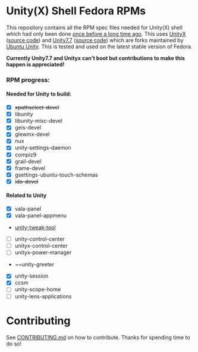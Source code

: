# Unity(X) Shell Fedora RPMs

This repository contains all the RPM spec files needed for
Unity(X) shell which had only been done [once before a long time ago](https://github.com/chenxiaolong/Unity-for-Fedora). This uses [UnityX](https://unityd.org) ([source code](https://gitlab.com/ubuntu-unity/unity-x)) and [Unity7.7](https://unityd.org) ([source code](https://gitlab.com/ubuntu-unity/unity/unity)) which are forks maintained by [Ubuntu Unity](https://ubuntuunity.org/). This is tested and used on the latest stable version of Fedora.

**Currently Unity7.7 and Unityx can't boot but contributions to make this happen is appreciated!**

### RPM progress:
#### Needed for Unity to build:

* [X] ~~xpathselect-devel~~
* [X] libunity
* [X] libunity-misc-devel
* [X] geis-devel
* [X] glewmx-devel
* [X] nux
* [X] unity-settings-daemon
* [X] compiz9
* [X] grail-devel
* [X] frame-devel
* [X] gsettings-ubuntu-touch-schemas
* [X] ~~ido-devel~~

#### Related to Unity

* [X] vala-panel
* [X] vala-panel-appmenu
* [unity-tweak-tool](https://github.com/freyja-dev/unity-tweak-tool)
* [ ] unity-control-center
* [ ] unityx-control-center
* [ ] unityx-power-manager
* ~~unity-greeter
* [X] unity-session
* [X] ccsm
* [ ] unity-scope-home
* [ ] unity-lens-applications

# Contributing
See [CONTRIBUTING.md](https://github.com/cat-master21/unityDE-specs/blob/main/CONTRIBUTING.md) on how to contribute.
Thanks for spending time to do so!
